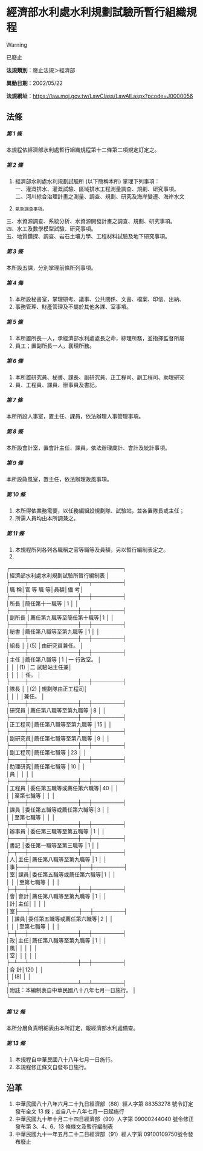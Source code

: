 # 經濟部水利處水利規劃試驗所暫行組織規程


> [!WARNING]
> 已廢止


**法規類別**：廢止法規＞經濟部

**異動日期**：2002/05/22  

**法規網址**：https://law.moj.gov.tw/LawClass/LawAll.aspx?pcode=J0000056



## 法條
##### 第 1 條
本規程依經濟部水利處暫行組織規程第十二條第二項規定訂定之。

##### 第 2 條
1. 經濟部水利處水利規劃試驗所 (以下簡稱本所) 掌理下列事項：  
一、灌溉排水、灌溉試驗、區域排水工程測量調查、規劃、研究事項。  
二、河川綜合治理計畫之測量、調查、規劃、研究及海岸變遷、海岸水文
1.     氣象調查事項。  
三、水資源調查、系統分析、水資源開發計畫之調查、規劃、研究事項。  
四、水工及數學模型試驗、研究事項。  
五、地質鑽探、調查、岩石土壤力學、工程材料試驗及地下研究事項。

##### 第 3 條
本所設五課，分別掌理前條所列事項。

##### 第 4 條
1. 本所設秘書室，掌理研考、議事、公共關係、文書、檔案、印信、出納、
1. 事務管理、財產管理及不屬於其他各課、室事項。

##### 第 5 條
1. 本所置所長一人，承經濟部水利處處長之命，綜理所務，並指揮監督所屬
1. 員工；置副所長一人，襄理所務。

##### 第 6 條
1. 本所置研究員、秘書、課長、副研究員、正工程司、副工程司、助理研究
1. 員、工程員、課員、辦事員及書記。

##### 第 7 條
本所所設人事室，置主任、課員，依法辦理人事管理事項。

##### 第 8 條
本所設會計室，置會計主任、課員，依法辦理歲計、會計及統計事項。

##### 第 9 條
本所設政風室，置主任，依法辦理政風事項。

##### 第 10 條
1. 本所得依業務需要，以任務編組設規劃隊、試驗站，並各置隊長或主任；
1. 所需人員均由本所調兼之。

##### 第 11 條
1. 本規程所列各列各職稱之官等職等及員額，另以暫行編制表定之。
1.   
┌──────────────────────────────┐  
│經濟部水利處水利規劃試驗所暫行編制表                        │  
├────┬─────────────┬──┬────────┤  
│職    稱│官      等      職      等│員額│備            考│  
├────┼─────────────┼──┼────────┤  
│所長    │簡任第十一職等            │1   │                │  
├────┼─────────────┼──┼────────┤  
│副所長  │薦任第九職等至簡任第十職等│1   │                │  
├────┼─────────────┼──┼────────┤  
│秘書    │薦任第八職等至第九職等    │1   │                │  
├────┼─────────────┼──┼────────┤  
│組長    │                          │(5) │由研究員兼任。  │  
├────┼─────────────┼──┼────────┤  
│主任    │薦任第八職等              │1   │一  行政室。    │  
│        │                          │(1) │二  試驗站主任兼│  
│        │                          │    │    任。        │  
├────┼─────────────┼──┼────────┤  
│隊長    │                          │(2) │規劃隊由正工程司│  
│        │                          │    │兼任。          │  
├────┼─────────────┼──┼────────┤  
│研究員  │薦任第八職等至第九職等    │8   │                │  
├────┼─────────────┼──┼────────┤  
│正工程司│薦任第八職等至第九職等    │15  │                │  
├────┼─────────────┼──┼────────┤  
│副研究員│薦任第七職等至第八職等    │9   │                │  
├────┼─────────────┼──┼────────┤  
│副工程司│薦任第七職等              │23  │                │  
├────┼─────────────┼──┼────────┤  
│助理研究│薦任第七職等              │10  │                │  
│員      │                          │    │                │  
├────┼─────────────┼──┼────────┤  
│工程員  │委任第五職等或薦任第六職等│40  │                │  
│        │至第七職等                │    │                │  
├────┼─────────────┼──┼────────┤  
│課員    │委任第五職等或薦任第六職等│3   │                │  
│        │至第七職等                │    │                │  
├────┼─────────────┼──┼────────┤  
│辦事員  │委任第三職等至第五職等    │1   │                │  
├────┼─────────────┼──┼────────┤  
│書記    │委任第一職等至第三職等    │1   │                │  
├─┬──┼─────────────┼──┼────────┤  
│人│主任│薦任第八職等至第九職等    │1   │                │  
│事├──┼─────────────┼──┼────────┤  
│室│課員│委任第五職等或薦任第六職等│1   │                │  
│  │    │至第七職等                │    │                │  
├─┼──┼─────────────┼──┼────────┤  
│會│會計│薦任第八職等至第九職等    │1   │                │  
│計│主任│                          │    │                │  
│室├──┼─────────────┼──┼────────┤  
│  │課員│委任第五職等或薦任第六職等│2   │                │  
│  │    │至第七職等                │    │                │  
├─┼──┼─────────────┼──┼────────┤  
│政│主任│薦任第八職等至第九職等    │1   │                │  
│風│    │                          │    │                │  
│室│    │                          │    │                │  
├─┴──┴─────────────┼──┼────────┤  
│合                                計│120 │                │  
│                                    │(8) │                │  
├──────────────────┴──┴────────┤  
│附註：本編制表自中華民國八十八年七月一日施行。              │  
└──────────────────────────────┘

##### 第 12 條
本所分層負責明細表由本所訂定，報經濟部水利處備查。

##### 第 13 條
1. 本規程自中華民國八十八年七月一日施行。
1. 本規程修正條文自發布日施行。

## 沿革
1. 中華民國八十八年六月二十九日經濟部（88）經人字第 88353278 號令訂定發布全文 13 條；並自八十八年七月一日起施行
1. 中華民國九十年十月二十四日經濟部（90）人字第 09000244040  號令修正發布第 3、4、6、13  條條文及暫行編制表
1. 中華民國九十一年五月二十二日經濟部（91）經人字第 09100109750號令發布廢止
